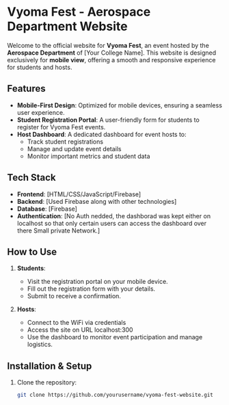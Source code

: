 # Vyoma Fest - Aerospace Department Website

Welcome to the official website for **Vyoma Fest**, an event hosted by the **Aerospace Department** of [Your College Name]. This website is designed exclusively for **mobile view**, offering a smooth and responsive experience for students and hosts.

## Features

- **Mobile-First Design**: Optimized for mobile devices, ensuring a seamless user experience.
- **Student Registration Portal**: A user-friendly form for students to register for Vyoma Fest events.
- **Host Dashboard**: A dedicated dashboard for event hosts to:
  - Track student registrations
  - Manage and update event details
  - Monitor important metrics and student data

## Tech Stack

- **Frontend**: [HTML/CSS/JavaScript/Firebase]
- **Backend**: [Used Firebase along with other technologies]
- **Database**: [Firebase]
- **Authentication**: [No Auth nedded, the dashborad was kept either on localhost so that only certain users can access the dashboard over there Small private Network.]

## How to Use

1. **Students**:
   - Visit the registration portal on your mobile device.
   - Fill out the registration form with your details.
   - Submit to receive a confirmation.

2. **Hosts**:
   - Connect to the WiFi via credentials
   - Access the site on URL localhost:300
   - Use the dashboard to monitor event participation and manage logistics.

## Installation & Setup

1. Clone the repository:
   ```bash
   git clone https://github.com/yourusername/vyoma-fest-website.git
